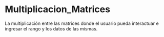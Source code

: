 # Multiplicacion_Matrices
La multiplicación entre las matrices donde el usuario pueda interactuar e ingresar el rango y los datos de las mismas.
